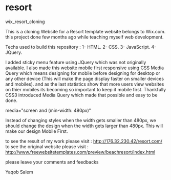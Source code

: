 # resort
wix_resort_cloning

This is a cloning Website for a Resort template website belongs to Wix.com.
this project done few months ago while teaching myself  web development.

Techs used to build this repository :
    1- HTML.
    2- CSS.
    3- JavaScript.
    4- JQuery.

I added sticky menu feature using  JQuery which was not originally available.
I also made this website mobile first responsive using CSS  Media Query which means designing for mobile before designing for desktop or any other device (This will make the page display faster on smaller devices and mobiles). and as the last statistics show that more users view websites on thier mobiles its becoming so important to keep it mobile first. Thankfully CSS3 introduced Media Query which made that possible and easy to be done.

media="screen and (min-width: 480px)"

Instead of changing styles when the width gets smaller than 480px, we should change the design when the width gets larger than 480px. This will make our design Mobile First.

to see the result of my work please visit : http://176.32.230.42/resort.com/
to see the original website please visit : http://www.freewebsitetemplates.com/preview/beachresort/index.html

please leave your comments and feedbacks



Yaqob Salem

